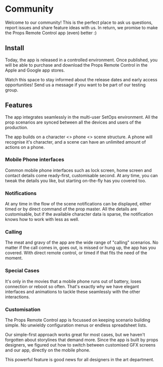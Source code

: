 # Community
Welcome to our community! This is the perfect place to ask us questions, report issues and share feature ideas with us. In return, we promise to make the Props Remote Control app (even) better :)

## Install
Today, the app is released in a controlled environment. Once published, you will be able to purchase and download the Props Remote Control in the Apple and Google app stores.

Watch this space to stay informed about the release dates and early access opportunities! Send us a message if you want to be part of our testing group.

## Features
The app integrates seamlessly in the multi-user SetOps environment. All the prop scenarios are synced between all the devices and users of the production.

The app builds on a character <> phone <> scene structure. A phone will recognise it's character, and a scene can have an unlimited amount of actions on a phone.

### Mobile Phone interfaces
Common mobile phone interfaces such as lock screen, home screen and contact details come ready-first, customisable second. At any time, you can tweak the details you like, but starting on-the-fly has you covered too.

### Notifications
At any time in the flow of the scene notifications can be displayed, either timed or by direct command of the prop master. All the details are customisable, but if the available character data is sparse, the notification knows how to work with less as well.

### Calling
The meat and gravy of the app are the wide range of "calling" scenarios. No matter if the call comes in, goes out, is missed or hung up, the app has you covered. With direct remote control, or timed if that fits the need of the moment.

### Special Cases
It's only in the movies that a mobile phone runs out of battery, loses connection or reboot so often. That's exactly why we have elegant interfaces and animations to tackle these seamlessly with the other interactions.

### Customisation
The Props Remote Control app is focussed on keeping scenario building simple. No unwieldy configuration menus or endless spreadsheet lists.

Our simple-first approach works great for most cases, but we haven't forgotten about storylines that demand more. Since the app is built by props designers, we figured out how to switch between customised GFX screens and our app, directly on the mobile phone.

This powerful feature is good news for all designers in the art department.
